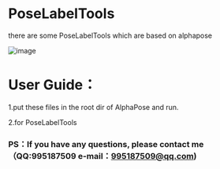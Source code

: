 # PoseLabelTools
there are some PoseLabelTools which are based on alphapose

![image](https://github.com/lightfate/PoseLabelTools/images/myLabelTools-GUI.jpg)
# User Guide：

1.put these files in the root dir of AlphaPose and run.

2.for PoseLabelTools


### PS：If you have any questions, please contact me（QQ:995187509 e-mail：995187509@qq.com)
